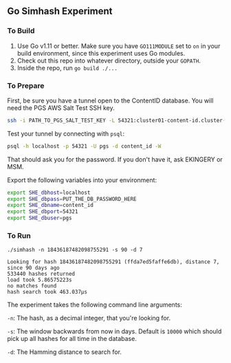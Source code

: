 ## Go Simhash Experiment

### To Build

1. Use Go v1.11 or better. Make sure you have `GO111MODULE` set to `on` in your build environment, since this experiment uses Go modules.
2. Check out this repo into whatever directory, outside your `GOPATH`.
3. Inside the repo, run `go build ./...`

### To Prepare

First, be sure you have a tunnel open to the ContentID database. You will need the PGS AWS Salt Test SSH key.

```bash
ssh -i PATH_TO_PGS_SALT_TEST_KEY -L 54321:cluster01-content-id.cluster-c4uwuietvovl.us-east-1.rds.amazonaws.com:5432 ec2-user@cid-jump.pgs.io -N -f
```

Test your tunnel by connecting with `psql`:

```bash
psql -h localhost -p 54321 -U pgs -d content_id -W
```
That should ask you for the password. If you don't have it, ask EKINGERY or MSM.

Export the following variables into your environment:

```bash
export SHE_dbhost=localhost
export SHE_dbpass=PUT_THE_DB_PASSWORD_HERE
export SHE_dbname=content_id
export SHE_dbport=54321
export SHE_dbuser=pgs
```

### To Run

```
./simhash -n 18436187482098755291 -s 90 -d 7

Looking for hash 18436187482098755291 (ffda7ed5faffe6db), distance 7, since 90 days ago
533440 hashes returned
load took 5.86575223s
no matches found
hash search took 463.037µs
```

The experiment takes the following command line arguments:

`-n`: The hash, as a decimal integer, that you're looking for.

`-s`: The window backwards from now in days. Default is `10000` which should pick up all hashes for all time in the database.

`-d`: The Hamming distance to search for.

